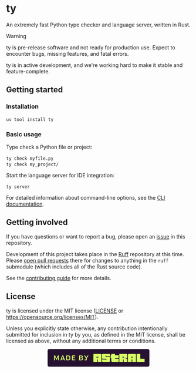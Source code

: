 # ty

An extremely fast Python type checker and language server, written in Rust.

> [!WARNING]
> ty is pre-release software and not ready for production use. Expect to encounter bugs, missing
> features, and fatal errors.

ty is in active development, and we're working hard to make it stable
and feature-complete.

## Getting started

### Installation

```shell
uv tool install ty
```

### Basic usage

Type check a Python file or project:

```shell
ty check myfile.py
ty check my_project/
```

Start the language server for IDE integration:

```shell
ty server
```

For detailed information about command-line options, see the [CLI documentation](CLI.md).

## Getting involved

If you have questions or want to report a bug, please open an
[issue](https://github.com/astral-sh/ty/issues) in this repository.

Development of this project takes place in the [Ruff](https://github.com/astral-sh/ruff) repository
at this time. Please [open pull requests](https://github.com/astral-sh/ruff/pulls) there for changes
to anything in the `ruff` submodule (which includes all of the Rust source code).

See the
[contributing guide](https://github.com/astral-sh/ty/blob/main/CONTRIBUTING.md) for more details.

## License

ty is licensed under the MIT license ([LICENSE](LICENSE) or
<https://opensource.org/licenses/MIT>).

Unless you explicitly state otherwise, any contribution intentionally submitted for inclusion in ty
by you, as defined in the MIT license, shall be licensed as above, without any additional terms or
conditions.

<div align="center">
  <a target="_blank" href="https://astral.sh" style="background:none">
    <img src="https://raw.githubusercontent.com/astral-sh/uv/main/assets/svg/Astral.svg" alt="Made by Astral">
  </a>
</div>
